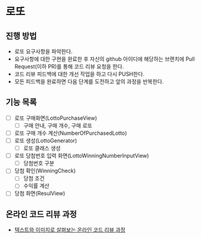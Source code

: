# 로또
## 진행 방법
* 로또 요구사항을 파악한다.
* 요구사항에 대한 구현을 완료한 후 자신의 github 아이디에 해당하는 브랜치에 Pull Request(이하 PR)를 통해 코드 리뷰 요청을 한다.
* 코드 리뷰 피드백에 대한 개선 작업을 하고 다시 PUSH한다.
* 모든 피드백을 완료하면 다음 단계를 도전하고 앞의 과정을 반복한다.

## 기능 목록
- [ ] 로또 구매화면(LottoPurchaseView)
    - [ ] 구매 안내, 구매 개수, 구매 로또
- [ ] 로또 구매 개수 계산(NumberOfPurchasedLotto)
- [ ] 로또 생성(LottoGenerator)
  - [ ] 로또 클래스 생성
- [ ] 로또 당첨번호 입력 화면(LottoWinningNumberInputView)
  - [ ] 당첨번호 구분
- [ ] 당첨 확인(WinningCheck)
  - [ ] 당첨 조건
  - [ ] 수익률 계산
- [ ] 당첨 화면(ResulView)

## 온라인 코드 리뷰 과정
* [텍스트와 이미지로 살펴보는 온라인 코드 리뷰 과정](https://github.com/next-step/nextstep-docs/tree/master/codereview)
